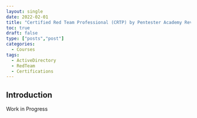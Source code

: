 ```yaml
---
layout: single
date: 2022-02-01
title: "Certified Red Team Professional (CRTP) by Pentester Academy Review"
toc: true
draft: false
type: ["posts","post"]
categories:
  - Courses
tags:
  - ActiveDirectory
  - RedTeam
  - Certifications
---
```

## Introduction
Work in Progress